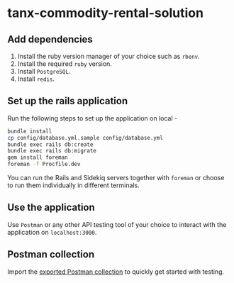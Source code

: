 # tanx-commodity-rental-solution

## Add dependencies

1. Install the ruby version manager of your choice such as `rbenv`.
2. Install the required `ruby` version.
3. Install `PostgreSQL`.
4. Install `redis`.

## Set up the rails application

Run the following steps to set up the application on local -

```bash
bundle install
cp config/database.yml.sample config/database.yml
bundle exec rails db:create
bundle exec rails db:migrate
gem install foreman
foreman -f Procfile.dev
```

You can run the Rails and Sidekiq servers together with `foreman` or choose to run them individually in different terminals.

## Use the application
Use `Postman` or any other API testing tool of your choice to interact with the application on `localhost:3000`.

## Postman collection
Import the [exported Postman collection](./docs/tanx-commodity-rental-solution.postman_collection.json) to quickly get started with testing.
